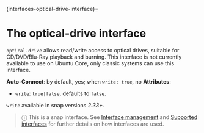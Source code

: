 (interfaces-optical-drive-interface)=
# The optical-drive interface

`optical-drive` allows read/write access to optical drives, suitable for CD/DVD/Blu-Ray playback and burning. This interface is not currently available to use on Ubuntu Core, only classic systems can use this interface.

**Auto-Connect**: by default, yes; when `write: true`, no
**Attributes**:
 * `write`: `true|false`, defaults to `false`. 

`write` available in snap versions _2.33+_.

> ⓘ  This is a snap interface. See [Interface management](/) and [Supported interfaces](/interfaces/index) for further details on how interfaces are used.

